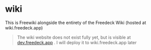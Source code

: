 # wiki

This is Freewiki alongside the entirety of the Freedeck Wiki (hosted at wiki.freedeck.app)

> The wiki website does not exist fully yet, but is visible at [dev.freedeck.app](https://dev.freedeck.app) . I will deploy it to wiki.freedeck.app later
